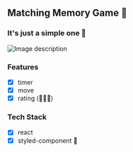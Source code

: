 ## Matching Memory Game 🧠

### It's just a simple one 👻

![Image description](https://dev-to-uploads.s3.amazonaws.com/uploads/articles/iaq7dq41xo39bsxblhxn.png)

### Features

- [x] timer
- [x] move
- [x] rating (🌟🌟🌟)

### Tech Stack

- [x] react
- [x] styled-component 💅
